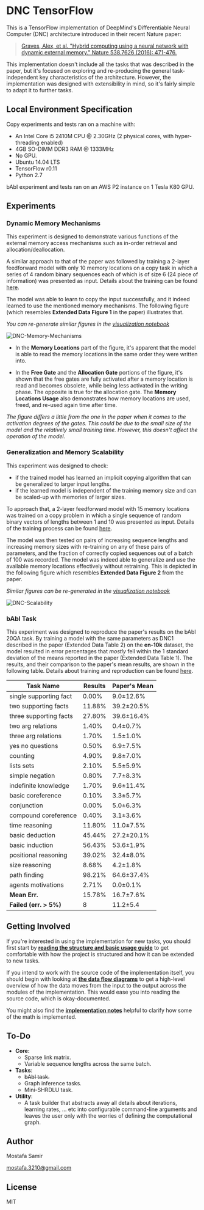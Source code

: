 # DNC TensorFlow

This is a TensorFlow implementation of DeepMind's Differentiable Neural Computer (DNC) architecture introduced in their recent Nature paper:
> [Graves, Alex, et al. "Hybrid computing using a neural network with dynamic external memory." Nature 538.7626 (2016): 471-476.](http://www.nature.com/articles/nature20101.epdf?author_access_token=ImTXBI8aWbYxYQ51Plys8NRgN0jAjWel9jnR3ZoTv0MggmpDmwljGswxVdeocYSurJ3hxupzWuRNeGvvXnoO8o4jTJcnAyhGuZzXJ1GEaD-Z7E6X_a9R-xqJ9TfJWBqz)

This implementation doesn't include all the tasks that was described in the paper, but it's focused on exploring and re-producing the general task-independent key characteristics of the architecture. However, the implementation was designed with extensibility in mind, so it's fairly simple to adapt it to further tasks.

## Local Environment Specification

Copy experiments and tests ran on a machine with:
- An Intel Core i5 2410M CPU @ 2.30GHz (2 physical cores, with hyper-threading enabled)
- 4GB SO-DIMM DDR3 RAM @ 1333MHz
- No GPU.
- Ubuntu 14.04 LTS
- TensorFlow r0.11
- Python 2.7

bAbI experiment and tests ran on an AWS P2 instance on 1 Tesla K80 GPU.

## Experiments

### Dynamic Memory Mechanisms

This experiment is designed to demonstrate various functions of the external memory access mechanisms such as in-order retrieval and allocation/deallocation.

A similar approach to that of the paper was followed by training a 2-layer feedforward model with only 10 memory locations on a copy task in which a series of 4 random binary sequences each of which is of size 6 (24 piece of information) was presented as input. Details about the training can be found [here](tasks/copy/).

The model was able to learn to copy the input successfully, and it indeed learned to use the mentioned memory mechanisms. The following figure (which resembles **Extended Data Figure 1** in the paper) illustrates that.

*You can re-generate similar figures in the [visualization notebook](tasks/copy/visualization.ipynb)*

![DNC-Memory-Mechanisms](/assets/DNC-dynamic-mem.png)

- In the **Memory Locations** part of the figure, it's apparent that the model is able to read the memory locations in the same order they were written into.

- In the **Free Gate** and the **Allocation Gate** portions of the figure, it's shown that the free gates are fully activated after a memory location is read and becomes obsolete, while being less activated in the writing phase. The opposite is true for the allocation gate. The **Memory Locations Usage** also demonstrates how memory locations are used, freed, and re-used again time after time.

*The figure differs a little from the one in the paper when it comes to the activation degrees of the gates. This could be due to the small size of the model and the relatively small training time. However, this doesn't affect the operation of the model.*

### Generalization and Memory Scalability

This experiment was designed to check:
- if the trained model has learned an implicit copying algorithm that can be generalized to larger input lengths.
- if the learned model is independent of the training memory size and can be scaled-up with memories of larger sizes.

To approach that, a 2-layer feedforward model with 15 memory locations was trained on a copy problem in which a single sequence of random binary vectors of lengths between 1 and 10 was presented as input. Details of the training process can be found [here](tasks/copy/).

The model was then tested on pairs of increasing sequence lengths and increasing memory sizes with re-training on any of these pairs of parameters, and the fraction of correctly copied sequences out of a batch of 100 was recorded. The model was indeed able to generalize and use the available memory locations effectively without retraining. This is depicted in the following figure which resembles **Extended Data Figure 2** from the paper.

*Similar figures can be re-generated in the [visualization notebook](tasks/copy/visualization.ipynb)*

![DNC-Scalability](/assets/DNC-scalable.png)

### bAbI Task

This experiment was designed to reproduce the paper's results on the bAbI 20QA task. By training a model with the same parameters as DNC1 described in the paper (Extended Data Table 2) on the **en-10k** dataset, the model resulted in error percentages that *mostly* fell within the 1 standard deviation of the means reported in the paper (Extended Data Table 1). The results, and their comparison to the paper's mean results, are shown in the following table. Details about training and reproduction can be found [here](tasks/babi/).

| Task Name | Results | Paper's Mean |
| --------- | ------- | ------------ |
| single supporting fact | 0.00%  | 9.0±12.6% |
| two supporting facts   | 11.88% | 39.2±20.5% |
| three supporting facts | 27.80% | 39.6±16.4% |
| two arg relations      | 1.40%  | 0.4±0.7% |
| three arg relations    | 1.70%  | 1.5±1.0% |
| yes no questions       | 0.50%  | 6.9±7.5% |
| counting               | 4.90%  | 9.8±7.0% |
| lists sets             | 2.10%  | 5.5±5.9% |
| simple negation        | 0.80%  | 7.7±8.3% |
| indefinite knowledge   | 1.70%  | 9.6±11.4% |
| basic coreference      | 0.10%  | 3.3±5.7% |
| conjunction            | 0.00%  | 5.0±6.3% |
| compound coreference   | 0.40%  | 3.1±3.6% |
| time reasoning         | 11.80% | 11.0±7.5% |
| basic deduction        | 45.44% | 27.2±20.1% |
| basic induction        | 56.43% | 53.6±1.9% |
| positional reasoning   | 39.02% | 32.4±8.0% |
| size reasoning         | 8.68%  | 4.2±1.8% |
| path finding           | 98.21% | 64.6±37.4% |
| agents motivations     | 2.71%  | 0.0±0.1% |
| **Mean Err.**          | 15.78% | 16.7±7.6% |
| **Failed (err. > 5%)** |  8     | 11.2±5.4 |

## Getting Involved

If you're interested in using the implementation for new tasks, you should first start by **[reading the structure and basic usage guide](docs/basic-usage.md)** to get comfortable with how the project is structured and how it can be extended to new tasks.

If you intend to work with the source code of the implementation itself, you should begin with looking at **[the data flow diagrams](docs/data-flow.md)** to get a high-level overview of how the data moves from the input to the output across the modules of the implementation. This would ease you into reading the source code, which is okay-documented.

You might also find the **[implementation notes](docs/implementation-notes.md)** helpful to clarify how some of the math is implemented.

## To-Do

- **Core:**
    - Sparse link matrix.
    - Variable sequence lengths across the same batch.
- **Tasks**:
    - ~~bAbI task.~~
    - Graph inference tasks.
    - Mini-SHRDLU task.
- **Utility**:
    - A task builder that abstracts away all details about iterations, learning rates, ... etc into configurable command-line arguments and leaves the user only with the worries of defining the computational graph.

## Author
Mostafa Samir

[mostafa.3210@gmail.com](mailto:mostfa.3210@gmail.com)

## License
MIT
